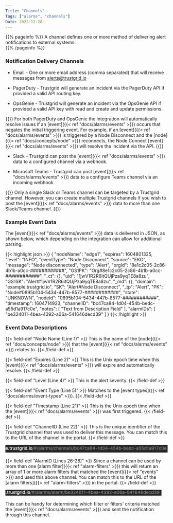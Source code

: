 ```yaml
---
Title: "Channels"
Tags: ["alarms", "channels"]
Date: 2022-12-28
---
```


{{% pageinfo %}}
A channel defines one or more method of delivering alert notifications to external systems.  
{{% /pageinfo %}}

### Notification Delivery Channels

- Email - One or more email address (comma separated) that will receive messages from alerts@trustgrid.io

- PagerDuty - Trustgrid will generate an incident via the PagerDuty API if provided a valid API routing key.

- OpsGenie - Trustgrid will generate an incident via the OpsGenie API if provided a valid API key with read and create and update permissions.

{{<alert>}} For both PagerDuty and OpsGenie the integration will automatically resolve issues if an [event]({{< ref "docs/alarms/events" >}}) occurs that negates the initial triggering event. For example, if an [event]({{< ref "docs/alarms/events" >}}) is triggered by a Node Disconnect and the [node]({{< ref "docs/concepts/node" >}}) reconnects, the Node Connect [event]({{< ref "docs/alarms/events" >}}) will resolve the incident via the API. {{</alert>}}

- Slack - Trustgrid can post the [event]({{< ref "docs/alarms/events" >}}) data to a configured channel via a webhook.

- Microsoft Teams - Trustgrid can post [event]({{< ref "docs/alarms/events" >}}) data to a configure Teams channel via an incoming webhook

{{<alert>}} Only a single Slack or Teams channel can be targeted by a Trustgrid channel. However, you can create multiple Trustgrid channels if you wish to post the [event]({{< ref "docs/alarms/events" >}}) data to more than one Slack/Teams channel. {{</alert>}}

### Example Event Data

The [event]({{< ref "docs/alarms/events" >}}) data is delivered in JSON, as shown below, which depending on the integration can allow for additional parsing.

{{< highlight json >}}
{
"nodeName": "edge1",
"expires": 1604801325,
"level": "INFO",
"eventType": "Node Disconnect",
"source": "EKG",
"message": "Node disconnected",
"type": "Alert",
"orgId": "8e1c2c05-2c86-4b1b-a0cc-############",
"GS1PK": "Org#8e1c2c05-2c86-4b1b-a0cc-############",
"\_ct": {},
"uid": "1jwV1R2R6itQUjPza9yqTE8a8zu",
"GS1SK": "Alert#1jwV1R2R6itQUjPza9yqTE8a8zu",
"\_md": {},
"domain": "example.trustgrid.io",
"SK": "Alert#Node Disconnect",
"\_tp": "Alert",
"PK": "Node#0895b104-5434-447b-8577-############",
"state": "UNKNOWN",
"nodeId": "0895b104-5434-447b-8577-############",
"timestamp": 1604714923,
"channelID": "bc47ca84-1d04-454b-bedc-a55d1a917c0e",
"notes": [
"Text from Description Field"
],
"alarmIDs": [
"be324011-4bea-4392-a06a-541646decd39"
]
}
{{< /highlight >}}

### Event Data Descriptions

{{< field-def "Node Name (Line 1)" >}}
This is the name of the [node]({{< ref "docs/concepts/node" >}}) that the [event]({{< ref "docs/alarms/events" >}}) relates to.
{{< /field-def >}}

{{< field-def "Expires (Line 2)" >}}
This is the Unix epoch time when this [event]({{< ref "docs/alarms/events" >}}) will expire and automatically resolve.
{{< /field-def >}}

{{< field-def "Level (Line 4)" >}}
This is the alert severity.
{{< /field-def >}}

{{< field-def "Event Type (Line 5)" >}}
Matches to the [event types]({{< ref "docs/alarms/event-types" >}}).
{{< /field-def >}}

{{< field-def "Timestamp (Line 21)" >}}
This is the Unix epoch time when the [event]({{< ref "docs/alarms/events" >}}) was first triggered.
{{< /field-def >}}

{{< field-def "ChannelID (Line 22)" >}}
This is the unique identifier of the Trustgrid channel that was used to deliver this message. You can match this to the URL of the channel in the portal.
{{< /field-def >}}

![img](random-link1.png)

{{< field-def "AlarmID (Lines 26-28)" >}}
Since a channel can be used by more than one [alarm filter]({{< ref "alarm-filters" >}}) this will return an array of 1 or more alarm filters that matched the [event]({{< ref "events" >}}) and used this above channel. You can match this to the URL of the [alarm filters]({{< ref "alarm-filters" >}}) in the portal.
{{< /field-def >}}

![img](random-link2.png)

This can be handy for determining which filter or filters' criteria matched the [event]({{< ref "docs/alarms/events" >}}) and sent the notification through this channel.
